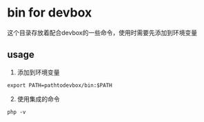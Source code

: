 bin for devbox
==============

这个目录存放着配合devbox的一些命令，使用时需要先添加到环境变量

usage
-----

1. 添加到环境变量

```
export PATH=pathtodevbox/bin:$PATH

```

2. 使用集成的命令

```
php -v

```

